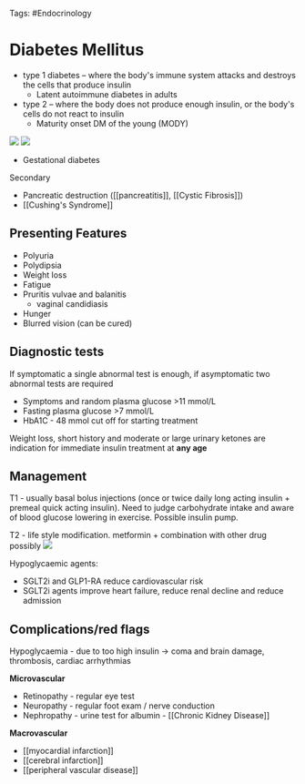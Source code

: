 Tags: #Endocrinology

# Diabetes Mellitus

- type 1 diabetes – where the body's immune system attacks and destroys the cells that produce insulin
  - Latent autoimmune diabetes in adults
- type 2 – where the body does not produce enough insulin, or the body's cells do not react to insulin
  - Maturity onset DM of the young (MODY)

![](https://i.imgur.com/6rvEbtY.png)
![](https://i.imgur.com/cDC0vhB.png)

- Gestational diabetes

Secondary

- Pancreatic destruction ([[pancreatitis]], [[Cystic Fibrosis]])
- [[Cushing's Syndrome]]

## Presenting Features

- Polyuria
- Polydipsia
- Weight loss
- Fatigue
- Pruritis vulvae and balanitis
  - vaginal candidiasis
- Hunger
- Blurred vision (can be cured)

## Diagnostic tests

If symptomatic a single abnormal test is enough, if asymptomatic two abnormal tests are required

- Symptoms and random plasma glucose >11 mmol/L
- Fasting plasma glucose >7 mmol/L
- HbA1C - 48 mmol cut off for starting treatment

Weight loss, short history and moderate or large urinary ketones are indication for immediate insulin treatment at **any age**

## Management

T1 - usually basal bolus injections (once or twice daily long acting insulin + premeal quick acting insulin). Need to judge carbohydrate intake and aware of blood glucose lowering in exercise. Possible insulin pump.

T2 - life style modification. metformin + combination with other drug possibly
![](https://i.imgur.com/UgXjHX4.png)

Hypoglycaemic agents:

- SGLT2i and GLP1-RA reduce cardiovascular risk
- SGLT2i agents improve heart failure, reduce renal decline and reduce admission

## Complications/red flags

Hypoglycaemia - due to too high insulin -> coma and brain damage, thrombosis, cardiac arrhythmias

**Microvascular**

- Retinopathy - regular eye test
- Neuropathy - regular foot exam / nerve conduction
- Nephropathy - urine test for albumin - [[Chronic Kidney Disease]]

**Macrovascular**

- [[myocardial infarction]]
- [[cerebral infarction]]
- [[peripheral vascular disease]]

